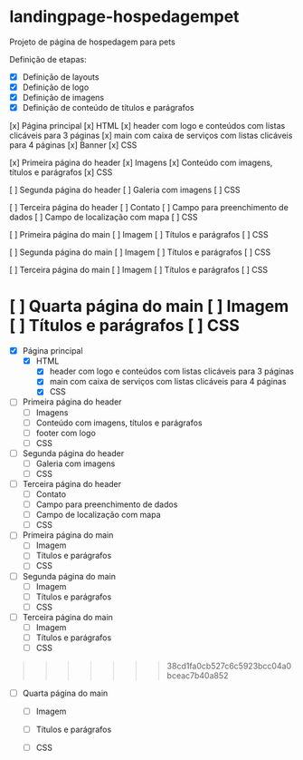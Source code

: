 # landingpage-hospedagempet

Projeto de página de hospedagem para pets 

Definição de etapas: 

- [x] Definição de layouts
- [x] Definição de logo 
- [x] Definição de imagens 
- [x] Definição de conteúdo de títulos e parágrafos

[x] Página principal 
    [x] HTML 
    [x] header com logo e conteúdos com listas clicáveis para 3 páginas 
    [x] main com caixa de serviços com listas clicáveis para 4 páginas 
    [x] Banner 
    [x] CSS 

[x] Primeira página do header 
    [x] Imagens
    [x] Conteúdo com imagens, títulos e parágrafos 
    [x] CSS

[ ] Segunda página do header
    [ ] Galeria com imagens
    [ ] CSS

[ ] Terceira página do header 
    [ ] Contato
    [ ] Campo para preenchimento de dados
    [ ] Campo de localização com mapa
    [ ] CSS

[ ] Primeira página do main 
    [ ] Imagem 
    [ ] Títulos e parágrafos 
    [ ] CSS

[ ] Segunda página do main 
    [ ] Imagem 
    [ ] Títulos e parágrafos 
    [ ] CSS

[ ] Terceira página do main 
    [ ] Imagem 
    [ ] Títulos e parágrafos 
    [ ] CSS

[ ] Quarta página do main 
    [ ] Imagem 
    [ ] Títulos e parágrafos 
    [ ] CSS
=======
- [x] Página principal 
    - [x] HTML 
        - [x] header com logo e conteúdos com listas clicáveis para 3 páginas 
        - [x] main com caixa de serviços com listas clicáveis para 4 páginas
        - [x] CSS
    
 - [ ] Primeira página do header 
    - [ ] Imagens
    - [ ] Conteúdo com imagens, títulos e parágrafos 
    - [ ] footer com logo
    - [ ] CSS

- [ ] Segunda página do header
    - [ ] Galeria com imagens
    - [ ] CSS

- [ ] Terceira página do header
    - [ ] Contato
    - [ ] Campo para preenchimento de dados
    - [ ] Campo de localização com mapa
    - [ ] CSS

- [ ] Primeira página do main
    - [ ] Imagem 
    - [ ] Títulos e parágrafos 
    - [ ] CSS

- [ ] Segunda página do main
    - [ ] Imagem 
    - [ ] Títulos e parágrafos 
    - [ ] CSS

- [ ] Terceira página do main
    - [ ] Imagem 
    - [ ] Títulos e parágrafos 
    - [ ] CSS
>>>>>>> 38cd1fa0cb527c6c5923bcc04a0bceac7b40a852

- [ ] Quarta página do main
    - [ ] Imagem 
    - [ ] Títulos e parágrafos 
    - [ ] CSS

